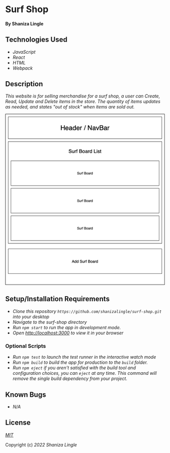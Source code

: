 # Surf Shop 

#### By Shaniza Lingle

## Technologies Used

* _JavaScript_
* _React_
* _HTML_
* _Webpack_

## Description
_This website is for selling merchandise for a surf shop, a user can Create, Read, Update and Delete items in the store. The quantity of items updates as needed, and states "out of stock" when items are sold out._

![Diagram of surf shop layout](./src/img/SurfShopDiagram.png?raw=true"Diagram")

## Setup/Installation Requirements

* _Clone this repository ```https://github.com/shanizalingle/surf-shop.git``` into your desktop_
* _Navigate to the surf-shop directory_
* _Run ```npm start``` to run the app in development mode._
* _Open [http://localhost:3000](http://localhost:3000) to view it in your browser_

### Optional Scripts
* _Run ```npm test``` to launch the test runner in the interactive watch mode_
* _Run ```npm build``` to build the app for production to the `build` folder._
* _Run ```npm eject``` if you aren't satisfied with the build tool and configuration choices, you can `eject` at any time. This command will remove the single build dependency from your project._


## Known Bugs
* _N/A_

## License
_[MIT](https://en.wikipedia.org/wiki/MIT_License)_

Copyright (c) _2022_ _Shaniza Lingle_